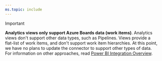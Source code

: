 ```yaml
---
ms.topic: include
---
```


> [!IMPORTANT]
> **Analytics views only support Azure Boards data (work items)**. Analytics views don't  support other data types, such as Pipelines. Views provide a flat-list of work items, and don't support work item hierarchies. At this point, we have no plans to update the connector to support other types of data. For information on other approaches, read [Power BI Integration Overview](/azure/devops/report/powerbi/overview).
